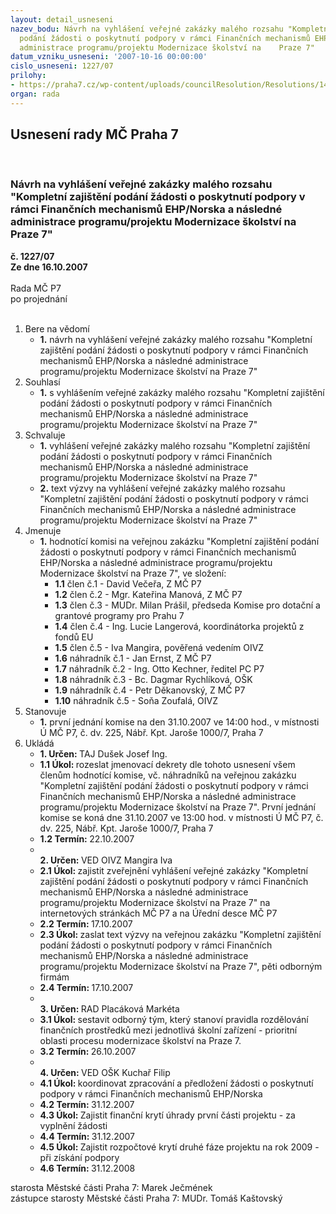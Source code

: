 ```yaml
---
layout: detail_usneseni
nazev_bodu: Návrh na vyhlášení veřejné zakázky malého rozsahu "Kompletní zajištění
  podání žádosti o poskytnutí podpory v rámci Finančních mechanismů EHP/Norska a následné
  administrace programu/projektu Modernizace školství na    Praze 7"
datum_vzniku_usneseni: '2007-10-16 00:00:00'
cislo_usneseni: 1227/07
prilohy:
- https://praha7.cz/wp-content/uploads/councilResolution/Resolutions/14667/50-v%c3%bdzva_-_v%c3%bdb%c4%9brov%c3%a9_%c5%99%c3%adzen%c3%ad_-_dopln%c4%9bn%c3%ad.doc
organ: rada
---
```

<div id="ucUsn_pList" class="usn">
	<span><h2>Usnesení rady MČ Praha 7 </h2>
<br></span><div class="standBody">
<span><h3>Návrh na vyhlášení veřejné zakázky malého rozsahu "Kompletní zajištění podání žádosti o poskytnutí podpory v rámci Finančních mechanismů EHP/Norska a následné administrace programu/projektu Modernizace školství na    Praze 7"</h3></span><div class="center">
		<strong>č. 1227/07</strong><br>
	</div>
<div class="center">
		<strong>Ze dne 16.10.2007</strong><br><br>
	</div>Rada MČ P7<br> po projednání<br><br><ol>
<li>Bere na vědomí<ul><li>
<strong>1.</strong> návrh na vyhlášení veřejné zakázky malého rozsahu "Kompletní zajištění podání žádosti o poskytnutí podpory v rámci Finančních mechanismů EHP/Norska a následné administrace programu/projektu Modernizace školství na Praze 7"</li></ul>
</li>
<li>Souhlasí<ul><li>
<strong>1.</strong> s vyhlášením veřejné zakázky malého rozsahu "Kompletní zajištění podání žádosti o poskytnutí podpory v rámci Finančních mechanismů EHP/Norska a následné administrace programu/projektu Modernizace školství na    Praze 7"</li></ul>
</li>
<li>Schvaluje<ul>
<li>
<strong>1.</strong> vyhlášení veřejné zakázky malého rozsahu "Kompletní zajištění podání žádosti o poskytnutí podpory v rámci Finančních mechanismů EHP/Norska a následné administrace programu/projektu Modernizace školství na Praze 7"</li>
<li>
<strong>2.</strong> text výzvy na vyhlášení veřejné zakázky malého rozsahu "Kompletní zajištění podání žádosti o poskytnutí podpory v rámci Finančních mechanismů EHP/Norska a následné administrace programu/projektu Modernizace školství na Praze 7"    </li>
</ul>
</li>
<li>Jmenuje<ul><li>
<strong>1.</strong> hodnotící komisi na veřejnou zakázku "Kompletní zajištění podání žádosti o poskytnutí podpory v rámci Finančních mechanismů EHP/Norska a následné administrace programu/projektu Modernizace školství na Praze 7", ve složení:<ul>
<li>
<strong>1.1</strong> člen č.1 - David Večeřa, Z MČ P7</li>
<li>
<strong>1.2</strong> člen č.2 - Mgr. Kateřina Manová, Z MČ P7</li>
<li>
<strong>1.3</strong> člen č.3 - MUDr. Milan Prášil, předseda Komise pro dotační a grantové programy pro Prahu 7</li>
<li>
<strong>1.4</strong> člen č.4 - Ing. Lucie Langerová, koordinátorka projektů z fondů EU</li>
<li>
<strong>1.5</strong> člen č.5 - Iva Mangira, pověřená vedením OIVZ</li>
<li>
<strong>1.6</strong> náhradník č.1 - Jan Ernst, Z MČ P7</li>
<li>
<strong>1.7</strong> náhradník č.2 - Ing. Otto Kechner, ředitel PC P7</li>
<li>
<strong>1.8</strong> náhradník č.3 - Bc. Dagmar Rychlíková, OŠK</li>
<li>
<strong>1.9</strong> náhradník č.4 - Petr Děkanovský, Z MČ P7</li>
<li>
<strong>1.10</strong> náhradník č.5 - Soňa Zoufalá, OIVZ</li>
</ul>
</li></ul>
</li>
<li>Stanovuje<ul><li>
<strong>1.</strong> první jednání komise na den 31.10.2007 ve 14:00 hod., v místnosti Ú MČ P7, č. dv. 225, Nábř. Kpt. Jaroše 1000/7, Praha 7 </li></ul>
</li>
<li>Ukládá<ul>
<li>
<strong>1. Určen: </strong>TAJ Dušek Josef Ing.</li>
<li>
<strong>1.1 Úkol: </strong>rozeslat jmenovací dekrety dle tohoto usnesení všem členům hodnotící komise, vč. náhradníků na veřejnou zakázku "Kompletní zajištění podání žádosti o poskytnutí podpory v rámci Finančních mechanismů EHP/Norska a následné administrace programu/projektu Modernizace školství na Praze 7". První jednání komise se koná dne 31.10.2007 ve 13:00 hod. v místnosti Ú MČ P7, č. dv. 225, Nábř. Kpt. Jaroše 1000/7, Praha 7 </li>
<li>
<strong>1.2 Termín: </strong>22.10.2007</li>
<li>
<strong><br>2. Určen: </strong>VED OIVZ Mangira Iva</li>
<li>
<strong>2.1 Úkol: </strong>zajistit zveřejnění vyhlášení veřejné zakázky "Kompletní zajištění podání žádosti o poskytnutí podpory v rámci Finančních mechanismů EHP/Norska a následné administrace programu/projektu Modernizace školství na Praze 7" na internetových stránkách MČ P7 a  na Úřední desce  MČ P7</li>
<li>
<strong>2.2 Termín: </strong>17.10.2007</li>
<li>
<strong>2.3 Úkol: </strong>zaslat text výzvy na veřejnou zakázku  "Kompletní zajištění podání žádosti o poskytnutí podpory v rámci Finančních mechanismů EHP/Norska a následné administrace programu/projektu Modernizace školství na Praze 7", pěti odborným firmám </li>
<li>
<strong>2.4 Termín: </strong>17.10.2007</li>
<li>
<strong><br>3. Určen: </strong>RAD Placáková Markéta</li>
<li>
<strong>3.1 Úkol: </strong>sestavit odborný tým, který stanoví pravidla rozdělování finančních prostředků mezi jednotlivá školní zařízení - prioritní oblasti procesu modernizace školství na Praze 7.</li>
<li>
<strong>3.2 Termín: </strong>26.10.2007</li>
<li>
<strong><br>4. Určen: </strong>VED OŠK Kuchař Filip</li>
<li>
<strong>4.1 Úkol: </strong>koordinovat zpracování a předložení žádosti o poskytnutí podpory v rámci Finančních mechanismů EHP/Norska</li>
<li>
<strong>4.2 Termín: </strong>31.12.2007</li>
<li>
<strong>4.3 Úkol: </strong>Zajistit finanční krytí úhrady první části projektu - za vyplnění žádosti </li>
<li>
<strong>4.4 Termín: </strong>31.12.2007</li>
<li>
<strong>4.5 Úkol: </strong>Zajistit rozpočtové krytí druhé fáze projektu na rok 2009 - při získání podpory</li>
<li>
<strong>4.6 Termín: </strong>31.12.2008</li>
</ul>
</li>
</ol>starosta Městské části Praha 7: Marek Ječmének<br>zástupce starosty Městské části Praha 7: MUDr. Tomáš Kaštovský 
</div>
</div>